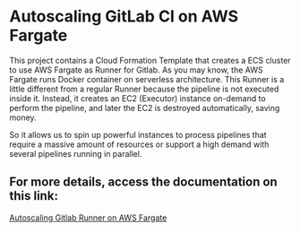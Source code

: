 
# Autoscaling GitLab CI on AWS Fargate

This project contains a Cloud Formation Template that creates a ECS cluster to use AWS Fargate as Runner for Gitlab.
As you may know, the AWS Fargate runs Docker container on serverless architecture. This Runner is a little different from a regular Runner because the pipeline
is not executed inside it. Instead, it creates an EC2 (Executor) instance on-demand to perform the pipeline, and later the EC2 is destroyed automatically, saving money. 

So it allows us to spin up powerful instances to process pipelines that require a massive amount of resources or support a high demand with several pipelines running in parallel.


## For more details, access the documentation on this link:

[Autoscaling Gitlab Runner on AWS Fargate](https://www.bitslovers.com/autoscaling-gitlab-ci-on-aws-fargate/) 

